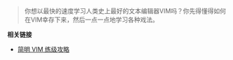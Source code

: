 
> 你想以最快的速度学习人类史上最好的文本编辑器VIM吗？你先得懂得如何在VIM幸存下来，然后一点一点地学习各种戏法。

**相关链接**
- [简明 VIM 练级攻略](https://coolshell.cn/articles/5426.html)
